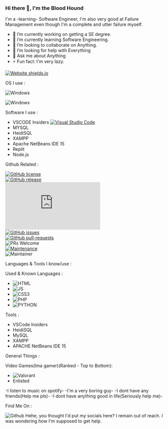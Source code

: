 ### Hi there 👋, I'm the Blood Hound
I'm a -learning- Software Engineer, I'm also very good at Failure Management even though I'm a complete and utter failure myself.
<br>


- 🔭 I’m currently working on getting a SE degree.
- 🌱 I’m currently learning Software Engineering.
- 👯 I’m looking to collaborate on Anything.
- 🤔 I’m looking for help with Everything
- 💬 Ask me about Anything
- ⚡ Fun fact: I'm very lazy.

[![Website shields.io](https://img.shields.io/website-up-down-green-red/http/shields.io.svg)](http://shields.io/)

OS I use :

![Windows](https://img.shields.io/badge/Windows-0078D6?style=for-the-badge&logo=windows&logoColor=white)

![Windows](https://img.shields.io/badge/Kali_Linux-557C94?style=for-the-badge&logo=kali-linux&logoColor=white)

Software I use :

- VSCODE Insiders [![Visual Studio Code](https://img.shields.io/badge/--007ACC?logo=visual%20studio%20code&logoColor=ffffff)](https://code.visualstudio.com/)
- MYSQL
- HeidiSQL
- XAMPP
- Apache NetBeans IDE 15
- Replit
- Node.js

Github Related :

[![GitHub license](https://img.shields.io/github/license/Naereen/StrapDown.js.svg)](https://github.com/Naereen/StrapDown.js/blob/master/LICENSE)
<br>
[![GitHub release](https://img.shields.io/github/release/Naereen/StrapDown.js.svg)](https://GitHub.com/Naereen/StrapDown.js/releases/)
<br>
[![Latest release](https://badgen.net/github/release/Naereen/Strapdown.js)](https://github.com/Naereen/Strapdown.js/releases)
<br>
[![GitHub issues](https://img.shields.io/github/issues/Naereen/StrapDown.js.svg)](https://GitHub.com/Naereen/StrapDown.js/issues/)
<br>
[![GitHub pull-requests](https://img.shields.io/github/issues-pr/Naereen/StrapDown.js.svg)](https://GitHub.com/Naereen/StrapDown.js/pull/)
<br>
![PRs Welcome](https://img.shields.io/badge/PRs-welcome-brightgreen.svg?style=flat-square)
<br>
[![Maintenance](https://img.shields.io/badge/Maintained%3F-yes-green.svg)](https://GitHub.com/Naereen/StrapDown.js/graphs/commit-activity)
<br>
![Maintainer](https://img.shields.io/badge/maintainer-TheBloodHound-blue)

Languages & Tools I know/use :

Used & Known Languages :

- ![HTML](https://img.shields.io/badge/HTML5-E34F26?style=for-the-badge&logo=html5&logoColor=white)
- ![JS](https://img.shields.io/badge/JavaScript-323330?style=for-the-badge&logo=javascript&logoColor=F7DF1E)
- ![CSS3](https://img.shields.io/badge/CSS3-1572B6?style=for-the-badge&logo=css3&logoColor=white)
- ![PHP](https://img.shields.io/badge/PHP-777BB4?style=for-the-badge&logo=php&logoColor=white)
- ![PYTHON](https://img.shields.io/badge/Python-FFD43B?style=for-the-badge&logo=python&logoColor=blue)

Tools :

- VSCode Insiders
- HeidiSQL
- MySQL
- XAMPP
- APACHE NetBeans IDE 15

General Things :

Video Games(Ima gamer)(Ranked - Top to Bottom):

- ![Valorant](https://img.shields.io/badge/Valorant-fa4454?style=for-the-badge&logo=valorant&logoColor=white)
- Enlisted

-I listen to music on spotify-
-I'm a very boring guy-
-I dont have any friends(Help me pls)-
-I dont have anything good in life(Seriously help me)-

Find Me On :

![Github](https://img.shields.io/badge/GitHub-100000?style=for-the-badge&logo=github&logoColor=white)
Hehe, you thought I'd put my socials here? I remain out of reach. I was wondering how I'm supposed to get help.
